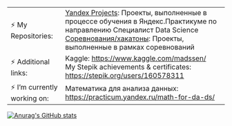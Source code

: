 <!--### Hi there 👋-->

<!--
**Madssen/Madssen** is a ✨ _special_ ✨ repository because its `README.md` (this file) appears on your GitHub profile.

Here are some ideas to get you started:

- 🔭 I’m currently working on ...
- 🌱 I’m currently learning ...
- 👯 I’m looking to collaborate on ...
- 🤔 I’m looking for help with ...
- 💬 Ask me about ...
- 📫 How to reach me: ...
- 😄 Pronouns: ...
- ⚡ Fun fact: ...
-->
<!---Пример кода-->
<!-- [![Typing SVG](https://readme-typing-svg.herokuapp.com?color=%2336BCF7&lines=My+data+science+journey:)](https://git.io/typing-svg)-->
|   | | 
| :-------------------- | :-------------------- |
| ⚡ My Repositories: | [Yandex Projects](https://github.com/Madssen/Yandex_Practicum.git): Проекты, выполненные в процессе обучения в Яндекс.Практикуме по направлению Специалист Data Science <br/> [Соревнования/хакатоны](https://github.com/Madssen/Competitions_and_hackathons.git): Проекты, выполненные в рамках соревнований | 
| ⚡ Additional links: | Kaggle: https://www.kaggle.com/madssen/ <br/> My Stepik achievements & certificates: https://stepik.org/users/160578311 | 
| ⚡ I’m currently working on: | Математика для анализа данных: https://practicum.yandex.ru/math-for-da-ds/| 

[![Anurag's GitHub stats](https://github-readme-stats.vercel.app/api?username=madssen)](https://github.com/Madssen)

